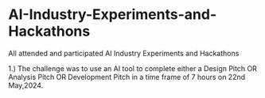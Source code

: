 # AI-Industry-Experiments-and-Hackathons
All attended and participated AI Industry Experiments and Hackathons

1.) The challenge was to use an AI tool to complete either a Design Pitch OR Analysis Pitch OR Development Pitch in a time frame of 7 hours on 22nd May,2024. 
